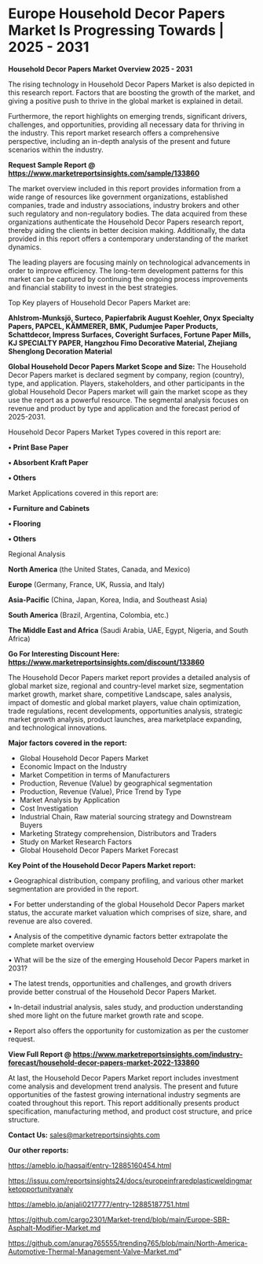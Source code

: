 # Europe Household Decor Papers Market Is Progressing Towards | 2025 - 2031

<Strong> Household Decor Papers Market Overview 2025 - 2031</strong>

The rising technology in Household Decor Papers Market is also depicted in this research report. Factors that are boosting the growth of the market, and giving a positive push to thrive in the global market is explained in detail.

Furthermore, the report highlights on emerging trends, significant drivers, challenges, and opportunities, providing all necessary data for thriving in the industry. This report market research offers a comprehensive perspective, including an in-depth analysis of the present and future scenarios within the industry.

<strong>Request Sample Report @ <a href=https://www.marketreportsinsights.com/sample/133860>https://www.marketreportsinsights.com/sample/133860</a></strong>

The market overview included in this report provides information from a wide range of resources like government organizations, established companies, trade and industry associations, industry brokers and other such regulatory and non-regulatory bodies. The data acquired from these organizations authenticate the Household Decor Papers research report, thereby aiding the clients in better decision making. Additionally, the data provided in this report offers a contemporary understanding of the market dynamics.

The leading players are focusing mainly on technological advancements in order to improve efficiency. The long-term development patterns for this market can be captured by continuing the ongoing process improvements and financial stability to invest in the best strategies.

Top Key players of Household Decor Papers Market are:

<strong>Ahlstrom-Munksjö, Surteco, Papierfabrik August Koehler, Onyx Specialty Papers, PAPCEL, KÄMMERER, BMK, Pudumjee Paper Products, Schattdecor, Impress Surfaces, Coveright Surfaces, Fortune Paper Mills, KJ SPECIALTY PAPER, Hangzhou Fimo Decorative Material, Zhejiang Shenglong Decoration Material</strong>

<strong><b>Global Household Decor Papers Market Scope and Size:</b></strong>
The Household Decor Papers market is declared segment by company, region (country), type, and application. Players, stakeholders, and other participants in the global Household Decor Papers market will gain the market scope as they use the report as a powerful resource. The segmental analysis focuses on revenue and product by type and application and the forecast period of 2025-2031.

Household Decor Papers Market Types covered in this report are:

<strong>• Print Base Paper

• Absorbent Kraft Paper

• Others</strong>

Market Applications covered in this report are:

<strong>• Furniture and Cabinets

• Flooring

• Others</strong> 

Regional Analysis

<strong>North America</strong> (the United States, Canada, and Mexico)

<strong>Europe</strong> (Germany, France, UK, Russia, and Italy)

<strong>Asia-Pacific</strong> (China, Japan, Korea, India, and Southeast Asia)

<strong>South America</strong> (Brazil, Argentina, Colombia, etc.)

<strong>The Middle East and Africa</strong> (Saudi Arabia, UAE, Egypt, Nigeria, and South Africa)

<strong>Go For Interesting Discount Here: <a href=https://www.marketreportsinsights.com/discount/133860>https://www.marketreportsinsights.com/discount/133860</a></strong>

The Household Decor Papers market report provides a detailed analysis of global market size, regional and country-level market size, segmentation market growth, market share, competitive Landscape, sales analysis, impact of domestic and global market players, value chain optimization, trade regulations, recent developments, opportunities analysis, strategic market growth analysis, product launches, area marketplace expanding, and technological innovations.

<strong><b>Major factors covered in the report:</b></strong>
<ul>
  <li>Global Household Decor Papers Market </li>
  <li>Economic Impact on the Industry</li>
  <li>Market Competition in terms of Manufacturers</li>
  <li>Production, Revenue (Value) by geographical segmentation</li>
  <li>Production, Revenue (Value), Price Trend by Type</li>
  <li>Market Analysis by Application</li>
  <li>Cost Investigation</li>
  <li>Industrial Chain, Raw material sourcing strategy and Downstream Buyers</li>
  <li>Marketing Strategy comprehension, Distributors and Traders</li>
  <li>Study on Market Research Factors</li>
  <li>Global Household Decor Papers Market Forecast</li>
</ul>

<strong><b>Key Point of the Household Decor Papers Market report:</b></strong>

• Geographical distribution, company profiling, and various other market segmentation are provided in the report.

• For better understanding of the global Household Decor Papers market status, the accurate market valuation which comprises of size, share, and revenue are also covered.

• Analysis of the competitive dynamic factors better extrapolate the complete market overview

• What will be the size of the emerging Household Decor Papers market in 2031?

• The latest trends, opportunities and challenges, and growth drivers provide better construal of the Household Decor Papers Market.

• In-detail industrial analysis, sales study, and production understanding shed more light on the future market growth rate and scope.

• Report also offers the opportunity for customization as per the customer request.

<strong><b>View Full Report @ <a href=https://www.marketreportsinsights.com/industry-forecast/household-decor-papers-market-2022-133860>https://www.marketreportsinsights.com/industry-forecast/household-decor-papers-market-2022-133860</a></b></strong>


At last, the Household Decor Papers Market report includes investment come analysis and development trend analysis. The present and future opportunities of the fastest growing international industry segments are coated throughout this report. This report additionally presents product specification, manufacturing method, and product cost structure, and price structure.

<strong>Contact Us:</strong>
sales@marketreportsinsights.com

<strong>Our other reports:</strong>

<a href=https://ameblo.jp/haqsaif/entry-12885160454.html>https://ameblo.jp/haqsaif/entry-12885160454.html</a>

<a href=https://issuu.com/reportsinsights24/docs/europeinfraredplasticweldingmarketopportunityanaly>https://issuu.com/reportsinsights24/docs/europeinfraredplasticweldingmarketopportunityanaly</a>

<a href=https://ameblo.jp/anjali0217777/entry-12885187751.html>https://ameblo.jp/anjali0217777/entry-12885187751.html</a>

<a href=https://github.com/cargo2301/Market-trend/blob/main/Europe-SBR-Asphalt-Modifier-Market.md>https://github.com/cargo2301/Market-trend/blob/main/Europe-SBR-Asphalt-Modifier-Market.md</a>

<a href=https://github.com/anurag765555/trending765/blob/main/North-America-Automotive-Thermal-Management-Valve-Market.md>https://github.com/anurag765555/trending765/blob/main/North-America-Automotive-Thermal-Management-Valve-Market.md</a>"
